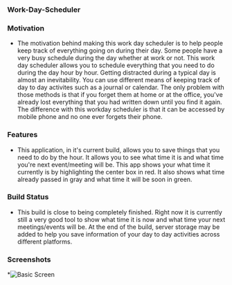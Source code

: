 ### Work-Day-Scheduler

### Motivation

* The motivation behind making this work day scheduler is to help people keep track of everything going on during their day. Some people have a very busy schedule during the day whether at work or not. This work day scheduler allows you to schedule everything that you need to do during the day hour by hour. Getting distracted during a typical day is almost an inevitability. You can use different means of keeping track of day to day activites such as a journal or calendar. The only problem with those methods is that if you forget them at home or at the office, you've already lost everything that you had written down until you find it again. The difference with this workday scheduler is that it can be accessed by mobile phone and no one ever forgets their phone.

### Features

* This application, in it's current build, allows you to save things that you need to do by the hour. It allows you to see what time it is and what time you're next event/meeting will be. This app shows your what time it currently is by highlighting the center box in red. It also shows what time already passed in gray and what time it will be soon in green.

### Build Status

* This build is close to being completely finished. Right now it is currently still a very good tool to show what time it is now and what time your next meetings/events will be. At the end of the build, server storage may be added to help you save information of your day to day activities across different platforms.

### Screenshots

*![Basic Screen](.)